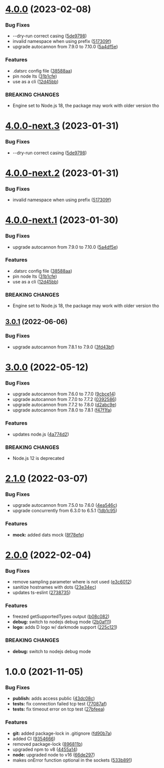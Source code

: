 # [4.0.0](https://github.com/immobiliare/dats/compare/v3.0.1...v4.0.0) (2023-02-08)


### Bug Fixes

* --dry-run correct casing ([5de9798](https://github.com/immobiliare/dats/commit/5de9798cf67919f05af531e0b1c1ddddd903d51a))
* invalid namespace when using prefix ([517309f](https://github.com/immobiliare/dats/commit/517309f47c8caa0a26b2cfcc8fb7e9b7de7ed1f6))
* upgrade autocannon from 7.9.0 to 7.10.0 ([5a4df5e](https://github.com/immobiliare/dats/commit/5a4df5e6550febd35718309f943ce5c25ee44509))


### Features

* .datsrc config file ([38588aa](https://github.com/immobiliare/dats/commit/38588aafdc70fb0b3000bf8c4894f134b8f22eaf))
* pin node lts ([31b1cfe](https://github.com/immobiliare/dats/commit/31b1cfe389889ce2fc8317e7215f6e6211215af9))
* use as a cli ([12d45bb](https://github.com/immobiliare/dats/commit/12d45bbe42635f8c929a5baa7998ec711394a165))


### BREAKING CHANGES

* Engine set to Node.js 18, the package may work with
older version tho

# [4.0.0-next.3](https://github.com/immobiliare/dats/compare/v4.0.0-next.2...v4.0.0-next.3) (2023-01-31)


### Bug Fixes

* --dry-run correct casing ([5de9798](https://github.com/immobiliare/dats/commit/5de9798cf67919f05af531e0b1c1ddddd903d51a))

# [4.0.0-next.2](https://github.com/immobiliare/dats/compare/v4.0.0-next.1...v4.0.0-next.2) (2023-01-31)


### Bug Fixes

* invalid namespace when using prefix ([517309f](https://github.com/immobiliare/dats/commit/517309f47c8caa0a26b2cfcc8fb7e9b7de7ed1f6))

# [4.0.0-next.1](https://github.com/immobiliare/dats/compare/v3.0.1...v4.0.0-next.1) (2023-01-30)


### Bug Fixes

* upgrade autocannon from 7.9.0 to 7.10.0 ([5a4df5e](https://github.com/immobiliare/dats/commit/5a4df5e6550febd35718309f943ce5c25ee44509))


### Features

* .datsrc config file ([38588aa](https://github.com/immobiliare/dats/commit/38588aafdc70fb0b3000bf8c4894f134b8f22eaf))
* pin node lts ([31b1cfe](https://github.com/immobiliare/dats/commit/31b1cfe389889ce2fc8317e7215f6e6211215af9))
* use as a cli ([12d45bb](https://github.com/immobiliare/dats/commit/12d45bbe42635f8c929a5baa7998ec711394a165))


### BREAKING CHANGES

* Engine set to Node.js 18, the package may work with
older version tho

## [3.0.1](https://github.com/immobiliare/dats/compare/v3.0.0...v3.0.1) (2022-06-06)

### Bug Fixes

-   upgrade autocannon from 7.8.1 to 7.9.0 ([3fd43bf](https://github.com/immobiliare/dats/commit/3fd43bf3c99ed9d5ac4743093d7cbaf086c8ccdc))

# [3.0.0](https://github.com/immobiliare/dats/compare/v2.1.0...v3.0.0) (2022-05-12)

### Bug Fixes

-   upgrade autocannon from 7.6.0 to 7.7.0 ([9cbce14](https://github.com/immobiliare/dats/commit/9cbce14dc611eb7cc6c8066975a6f71a4de92471))
-   upgrade autocannon from 7.7.0 to 7.7.2 ([0392586](https://github.com/immobiliare/dats/commit/0392586597bfb18d8348ec727c37c5757d427b52))
-   upgrade autocannon from 7.7.2 to 7.8.0 ([d2abc9e](https://github.com/immobiliare/dats/commit/d2abc9e26f2e38d8d39dda39639fff24d750c25b))
-   upgrade autocannon from 7.8.0 to 7.8.1 ([f47f1fa](https://github.com/immobiliare/dats/commit/f47f1fac15d1c8398bfa553b04858224e37feec7))

### Features

-   updates node.js ([4a774d2](https://github.com/immobiliare/dats/commit/4a774d2a5eb6e549876d262680549b0f4f46b050))

### BREAKING CHANGES

-   Node.js 12 is deprecated

# [2.1.0](https://github.com/immobiliare/dats/compare/v2.0.0...v2.1.0) (2022-03-07)

### Bug Fixes

-   upgrade autocannon from 7.5.0 to 7.6.0 ([4ea546c](https://github.com/immobiliare/dats/commit/4ea546cc942285cce6210b9ea48aab1e6021d0f0))
-   upgrade concurrently from 6.3.0 to 6.5.1 ([1db1c95](https://github.com/immobiliare/dats/commit/1db1c957456b0ae54022d8b46dc3fe607a54491f))

### Features

-   **mock:** added dats mock ([8f78efe](https://github.com/immobiliare/dats/commit/8f78efef8dcb57409048320a949fb22738668a6a))

# [2.0.0](https://github.com/immobiliare/dats/compare/v1.0.0...v2.0.0) (2022-02-04)

### Bug Fixes

-   remove sampling parameter where is not used ([e3c6012](https://github.com/immobiliare/dats/commit/e3c6012f1db6399e40e3bea6cfa62a927a756127))
-   sanitize hostnames with dots ([23e34ec](https://github.com/immobiliare/dats/commit/23e34ec6f7c4ac93ff3f2f9ecd30a45907b156a6))
-   updates ts-eslint ([2738735](https://github.com/immobiliare/dats/commit/27387352bf37b430ed402914e59e023fbf314355))

### Features

-   freezed getSupportedTypes output ([b08c082](https://github.com/immobiliare/dats/commit/b08c0826f655988212456b27264015f7bc35c9f9))
-   **debug:** switch to nodejs debug mode ([2b0af11](https://github.com/immobiliare/dats/commit/2b0af117d1526793ea8bc9af8a9e1b8ddcfdbcc8))
-   **logo:** adds D logo w/ darkmode support ([225c121](https://github.com/immobiliare/dats/commit/225c12100e3a3c583763f75dcb4602d437f9508a))

### BREAKING CHANGES

-   **debug:** switch to nodejs debug mode

# 1.0.0 (2021-11-05)

### Bug Fixes

-   **publish:** adds access public ([43dc08c](https://github.com/immobiliare/dats/commit/43dc08c74fafbf397cf78445ca84fc1b2067822f))
-   **tests:** fix connection failed tcp test ([77087af](https://github.com/immobiliare/dats/commit/77087afc40b817f45c12be0174a2112740905548))
-   **tests:** fix timeout error on tcp test ([27bfeea](https://github.com/immobiliare/dats/commit/27bfeeac6dfe205d97515d594094b9534057776e))

### Features

-   **git:** added package-lock in .gitignore ([fd90b7a](https://github.com/immobiliare/dats/commit/fd90b7a19f9359fa10b79fb1a10132782c74f50b))
-   added CI ([9354666](https://github.com/immobiliare/dats/commit/935466670f3cc7ecffd51da9207454357a6a2f46))
-   removed package-lock ([896811b](https://github.com/immobiliare/dats/commit/896811ba9aec4d5a9e1695481dad15d3821357d4))
-   upgraded npm to v8 ([4455a14](https://github.com/immobiliare/dats/commit/4455a1468037fc9acdd5e7b0352734603d0b983a))
-   **node:** upgraded node to v16 ([66de297](https://github.com/immobiliare/dats/commit/66de297e396933405ff85585e575c27383779f41))
-   makes onError function optional in the sockets ([533b891](https://github.com/immobiliare/dats/commit/533b891d30ac9d2a8acde3ec8521b0349baa204c))
